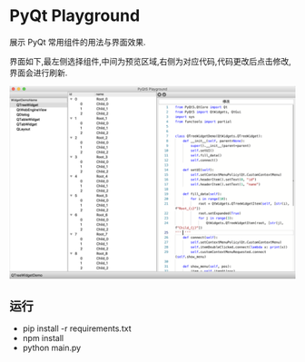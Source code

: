 # PyQt Playground

展示 PyQt 常用组件的用法与界面效果.

界面如下,最左侧选择组件,中间为预览区域,右侧为对应代码,代码更改后点击修改,界面会进行刷新.

![01](./assets/01.png)

## 运行

- pip install -r requirements.txt
- npm install
- python main.py
